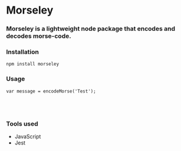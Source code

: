 # Morseley

### Morseley is a lightweight node package that encodes and decodes morse-code.

### Installation
``` npm install morseley ```

### Usage

``` var message = encodeMorse('Test'); ```


<br/><br/>
### Tools used
- JavaScript
- Jest